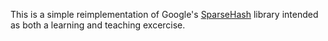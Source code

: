 This is a simple reimplementation of Google's [SparseHash](https://code.google.com/p/sparsehash/)
library intended as both a learning and teaching excercise.
